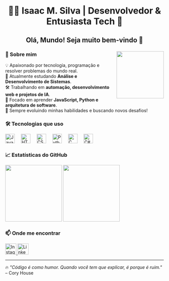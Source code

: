 <h1 align="center">👨‍💻 Isaac M. Silva | Desenvolvedor & Entusiasta Tech 🚀</h1>

<h2 align="center">Olá, Mundo! Seja muito bem-vindo 👋</h2>

###

<img align="right" height="150" src="https://media1.tenor.com/m/Ulqiakf4_4gAAAAC/programming.gif" />

### 🧐 Sobre mim
💡 Apaixonado por tecnologia, programação e resolver problemas do mundo real.  
🎯 Atualmente estudando **Análise e Desenvolvimento de Sistemas**.  
🛠️ Trabalhando em **automação, desenvolvimento web e projetos de IA**.  
📌 Focado em aprender **JavaScript, Python e arquitetura de software**.  
🚀 Sempre evoluindo minhas habilidades e buscando novos desafios!

### 🛠 Tecnologias que uso
<div align="left">
  <img src="https://cdn.jsdelivr.net/gh/devicons/devicon/icons/javascript/javascript-original.svg" height="30" alt="JavaScript" />
  <img width="12" />
  <img src="https://cdn.jsdelivr.net/gh/devicons/devicon/icons/html5/html5-original.svg" height="30" alt="HTML5" />
  <img width="12" />
  <img src="https://cdn.jsdelivr.net/gh/devicons/devicon/icons/css3/css3-original.svg" height="30" alt="CSS3" />
  <img width="12" />
  <img src="https://cdn.jsdelivr.net/gh/devicons/devicon/icons/python/python-original.svg" height="30" alt="Python" />
  <img width="12" />
  <img src="https://cdn.jsdelivr.net/gh/devicons/devicon/icons/c/c-original.svg" height="30" alt="C" />
  <img width="12" />
  <img src="https://cdn.jsdelivr.net/gh/devicons/devicon/icons/csharp/csharp-original.svg" height="30" alt="C#" />
</div>

### 📈 Estatísticas do GitHub
<div align="left">
  <img height="180em" src="https://github-readme-stats.vercel.app/api?username=IsaacMSilva&show_icons=true&theme=radical"/>
  <img height="180em" src="https://github-readme-stats.vercel.app/api/top-langs/?username=IsaacMSilva&layout=compact&theme=radical"/>
</div>

### 📫 Onde me encontrar
<div align="left">
  <a href="https://www.instagram.com/eubig_0/" target="_blank">
    <img src="https://img.shields.io/static/v1?message=Instagram&logo=instagram&label=&color=E4405F&logoColor=white&labelColor=&style=for-the-badge" height="35" alt="Instagram" />
  </a>
  <a href="https://www.linkedin.com/in/isaac-m-silva-3765ab35a/" target="_blank">
    <img src="https://img.shields.io/static/v1?message=LinkedIn&logo=linkedin&label=&color=0077B5&logoColor=white&labelColor=&style=for-the-badge" height="35" alt="LinkedIn" />
  </a>
</div>

---

🔥 *"Código é como humor. Quando você tem que explicar, é porque é ruim."* – Cory House
